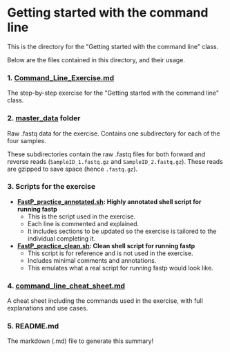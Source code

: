 # Getting started with the command line
This is the directory for the "Getting started with the command line" class. 

Below are the files contained in this directory, and their usage.

### 1. [Command_Line_Exercise.md](Command_Line_Exercise.md) 
The step-by-step exercise for the "Getting started with the command line" class.

### 2. [master_data](master_data) folder 
Raw .fastq data for the exercise. Contains one subdirectory for each of the four samples. 

These subdirectories contain the raw .fastq files for both forward and reverse reads (`SampleID_1.fastq.gz` and `SampleID_2.fastq.gz`). These reads are gzipped to save space (hence `.fastq.gz`).

### 3. Scripts for the exercise
- **[FastP_practice_annotated.sh](FastP_practice_annotated.sh): Highly annotated shell script for running fastp**
  - This is the script used in the exercise.
  - Each line is commented and explained.
  - It includes sections to be updated so the exercise is tailored to the individual completing it.
- **[FastP_practice_clean.sh](FastP_practice_clean.sh): Clean shell script for running fastp**
  - This script is for reference and is not used in the exercise.
  - Includes minimal comments and annotations.
  - This emulates what a real script for running fastp would look like.

### 4. [command_line_cheat_sheet.md](command_line_cheat_sheet.md)
A cheat sheet including the commands used in the exercise, with full explanations and use cases. 

### 5. README.md
The markdown (.md) file to generate this summary! 
